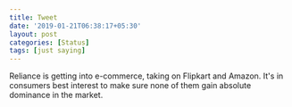 ```yaml
---
title: Tweet
date: '2019-01-21T06:38:17+05:30'
layout: post
categories: [Status]
tags: [just saying]
---
```


Reliance is getting into e-commerce, taking on Flipkart and Amazon. It's in consumers best interest to make sure none of them gain absolute dominance in the market.